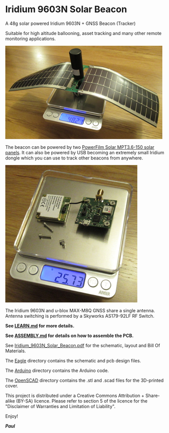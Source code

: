# Iridium 9603N Solar Beacon

A 48g solar powered Iridium 9603N + GNSS Beacon (Tracker)

Suitable for high altitude ballooning, asset tracking and many other remote monitoring applications.

![Iridium_9603N_Solar_Beacon_1](https://github.com/PaulZC/Iridium_9603N_Solar_Beacon/blob/master/img/Iridium_9603N_Solar_Beacon_1.JPG)

The beacon can be powered by two [PowerFilm Solar MPT3.6-150 solar panels](https://www.powerfilmsolar.com/custom-solutions/electronic-component-solar-panels/electronic-component-solar-panels-product-page/mpt3-6-150).
It can also be powered by USB becoming an extremely small Iridium dongle which you can use to track other beacons from anywhere.

![Iridium_9603N_Solar_Beacon_3](https://github.com/PaulZC/Iridium_9603N_Solar_Beacon/blob/master/img/Iridium_9603N_Solar_Beacon_3.JPG)

The Iridium 9603N and u-blox MAX-M8Q GNSS share a single antenna. Antenna switching is performed by a Skyworks AS179-92LF RF Switch.

**See [LEARN.md](https://github.com/PaulZC/Iridium_9603N_Solar_Beacon/blob/master/LEARN.md) for more details.**

**See [ASSEMBLY.md](https://github.com/PaulZC/Iridium_9603N_Solar_Beacon/blob/master/ASSEMBLY.md) for details on how to assemble the PCB.**

See [Iridium_9603N_Solar_Beacon.pdf](https://github.com/PaulZC/Iridium_9603N_Solar_Beacon/blob/master/Iridium_9603N_Solar_Beacon.pdf) for the schematic, layout and Bill Of Materials.

The [Eagle](https://github.com/PaulZC/Iridium_9603N_Solar_Beacon/tree/master/Eagle) directory contains the schematic and pcb design files.

The [Arduino](https://github.com/PaulZC/Iridium_9603N_Solar_Beacon/tree/master/Arduino) directory contains the Arduino code.

The [OpenSCAD](https://github.com/PaulZC/Iridium_9603N_Solar_Beacon/tree/master/OpenSCAD) directory contains the .stl and .scad files for the 3D-printed cover.

This project is distributed under a Creative Commons Attribution + Share-alike (BY-SA) licence.
Please refer to section 5 of the licence for the "Disclaimer of Warranties and Limitation of Liability".

Enjoy!

**_Paul_**
